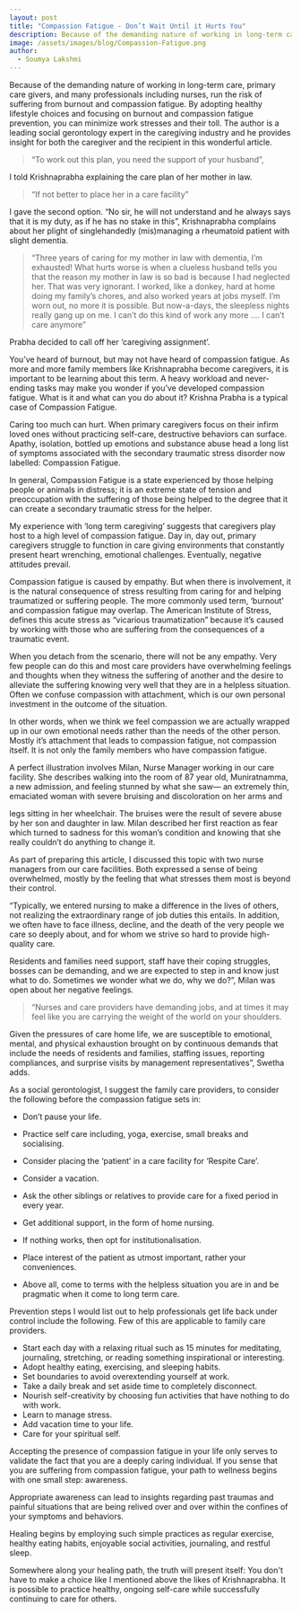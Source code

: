 ```yaml
---
layout: post
title: "Compassion Fatigue - Don’t Wait Until it Hurts You"
description: Because of the demanding nature of working in long-term care, primary elder care givers, and many professionals including nurses, run the risk of suffering from burnout and compassion fatigue.
image: /assets/images/blog/Compassion-Fatigue.png
author:
  - Soumya Lakshmi
---
```


Because of the demanding nature of working in long-term care, primary care givers, and many professionals including nurses, run the risk of suffering from burnout and compassion fatigue. By adopting healthy lifestyle choices and focusing on burnout and compassion fatigue prevention, you can minimize work stresses and their toll. The author is a leading social gerontology expert in the caregiving industry and he provides insight for both the caregiver and the recipient in this wonderful article.

> “To work out this plan, you need the support of your husband”,

I told Krishnaprabha explaining the care plan of her mother in law.

> “If not better to place her in a care facility”

I gave the second option. “No sir, he will not understand and he always says that it is my duty, as if he has no stake in this”, Krishnaprabha complains about her plight of singlehandedly (mis)managing a rheumatoid patient with slight dementia.

> “Three years of caring for my mother in law with dementia, I’m exhausted! What hurts worse is when a clueless husband tells you that the reason my mother in law is so bad is because I had neglected her. That was very ignorant. I worked, like a donkey, hard at home doing my family’s chores, and also worked years at jobs myself. I’m worn out, no more it is possible. But now-a-days, the sleepless nights really gang up on me. I can’t do this kind of work any more …. I can’t care anymore”

Prabha decided to call off her ‘caregiving assignment’.

You’ve heard of burnout, but may not have heard of compassion fatigue. As more and more family members like Krishnaprabha become caregivers, it is important to be learning about this term. A heavy workload and never-ending tasks may make you wonder if you’ve developed compassion fatigue. What is it and what can you do about it? Krishna Prabha is a typical case of Compassion Fatigue.

Caring too much can hurt. When primary caregivers focus on their infirm loved ones without practicing self-care, destructive behaviors can surface. Apathy, isolation, bottled up emotions and substance abuse head a long list of symptoms associated with the secondary traumatic stress disorder now labelled: Compassion Fatigue.

In general, Compassion Fatigue is a state experienced by those helping people or animals in distress; it is an extreme state of tension and preoccupation with the suffering of those being helped to the degree that it can create a secondary traumatic stress for the helper.

My experience with ‘long term caregiving’ suggests that caregivers play host to a high level of compassion fatigue. Day in, day out, primary caregivers struggle to function in care giving environments that constantly present heart wrenching, emotional challenges. Eventually, negative attitudes prevail.

Compassion fatigue is caused by empathy. But when there is involvement, it is the natural consequence of stress resulting from caring for and helping traumatized or suffering people. The more commonly used term, ‘burnout’ and compassion fatigue may overlap. The American Institute of Stress, defines this acute stress as “vicarious traumatization” because it’s caused by working with those who are suffering from the consequences of a traumatic event.

When you detach from the scenario, there will not be any empathy. Very few people can do this and most care providers have overwhelming feelings and thoughts when they witness the suffering of another and the desire to alleviate the suffering knowing very well that they are in a helpless situation. Often we confuse compassion with attachment, which is our own personal investment in the outcome of the situation.

In other words, when we think we feel compassion we are actually wrapped up in our own emotional needs rather than the needs of the other person. Mostly it’s attachment that leads to compassion fatigue, not compassion itself. It is not only the family members who have compassion fatigue.

A perfect illustration involves Milan, Nurse Manager working in our care facility. She describes walking into the room of 87 year old, Muniratnamma, a new admission, and feeling stunned by what she saw— an extremely thin, emaciated woman with severe bruising and discoloration on her arms and

legs sitting in her wheelchair. The bruises were the result of severe abuse by her son and daughter in law. Milan described her first reaction as fear which turned to sadness for this woman’s condition and knowing that she really couldn’t do anything to change it.

As part of preparing this article, I discussed this topic with two nurse managers from our care facilities. Both expressed a sense of being overwhelmed, mostly by the feeling that what stresses them most is beyond their control.

“Typically, we entered nursing to make a difference in the lives of others, not realizing the extraordinary range of job duties this entails. In addition, we often have to face illness, decline, and the death of the very people we care so deeply about, and for whom we strive so hard to provide high-quality care.

Residents and families need support, staff have their coping struggles, bosses can be demanding, and we are expected to step in and know just what to do. Sometimes we wonder what we do, why we do?”, Milan was open about her negative feelings.

> “Nurses and care providers have demanding jobs, and at times it may feel like you are carrying the weight of the world on your shoulders.

Given the pressures of care home life, we are susceptible to emotional, mental, and physical exhaustion brought on by continuous demands that include the needs of residents and families, staffing issues, reporting compliances, and surprise visits by management representatives”, Swetha adds.

As a social gerontologist, I suggest the family care providers, to consider the following before the compassion fatigue sets in:

- Don’t pause your life.
- Practice self care including, yoga, exercise, small breaks and socialising.
- Consider placing the ‘patient’ in a care facility for ‘Respite Care’.
- Consider a vacation.
- Ask the other siblings or relatives to provide care for a fixed period in every year.

- Get additional support, in the form of home nursing.
- If nothing works, then opt for institutionalisation.
- Place interest of the patient as utmost important, rather your conveniences.
- Above all, come to terms with the helpless situation you are in and be pragmatic when it come to long term care.

Prevention steps I would list out to help professionals get life back under
control include the following. Few of this are applicable to family care
providers.

- Start each day with a relaxing ritual such as 15 minutes for meditating, journaling, stretching, or reading something inspirational or interesting.
- Adopt healthy eating, exercising, and sleeping habits.
- Set boundaries to avoid overextending yourself at work.
- Take a daily break and set aside time to completely disconnect.
- Nourish self-creativity by choosing fun activities that have nothing to do with work.
- Learn to manage stress.
- Add vacation time to your life.
- Care for your spiritual self.

Accepting the presence of compassion fatigue in your life only serves to validate the fact that you are a deeply caring individual. If you sense that you are suffering from compassion fatigue, your path to wellness begins with one small step: awareness.

Appropriate awareness can lead to insights regarding past traumas and painful situations that are being relived over and over within the confines of your symptoms and behaviors.

Healing begins by employing such simple practices as regular exercise, healthy eating habits, enjoyable social activities, journaling, and restful sleep.

Somewhere along your healing path, the truth will present itself: You don't have to make a choice like I mentioned above the likes of Krishnaprabha. It is possible to practice healthy, ongoing self-care while successfully continuing to care for others.
